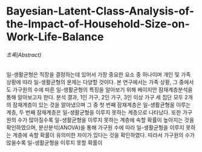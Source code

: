 # Bayesian-Latent-Class-Analysis-of-the-Impact-of-Household-Size-on-Work-Life-Balance

###### 초록(Abstract)
일-생활균형은 직장을 결정하는데 있어서 가장 중요한 요소 중 하나이며 개인 및 가족 상황에 따라 일-생활균형의 문제는 다양할 것이다. 본 연구에서는 가족 상황, 그 중에서도 가구원의 수에 따른 일-생활균형의 특징을 알아보기 위해 베이지안 잠재계층분석을 통해 알아보고자 한다. 분석 결과, 1인 가구, 2인 가구, 3인 이상 가구 세 집단 모두 2개의 잠재계층이 있는 것을 알아냈으며 그 중 첫 번째 잠재계층은 일-생활균형을 이루는 계층, 두 번째 잠재계층은 일-생활균형을 이루지 못하는 계층으로 나타났다. 또한 가구원의 수가 많아질수록 일-생활균형을 이루지 못하는 계층에 속할 확률이 높아지는 것을 확인하였으며, 분산분석(ANOVA)을 통해 가구원 수에 따라 일-생활균형을 이루지 못하는 계층에 속할 확률이 유의미한 차이가 있다는 것을 확인하였다. 따라서 가구원의 수가 많을수록 일-생활균형을 이루지 못할 확률이 
